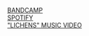 [BANDCAMP](https://liral.bandcamp.com/album/devoid-of-self)\
[SPOTIFY](https://open.spotify.com/album/2uNv5mFn7ogJfHfbUJjD5b)\
["LICHENS" MUSIC VIDEO](https://youtu.be/MdRMqaIRQzw)
